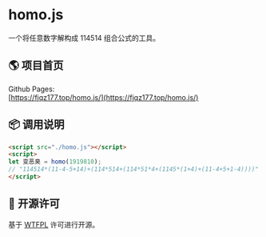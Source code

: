 # homo.js

一个将任意数字解构成 114514 组合公式的工具。

## 🌎 项目首页

Github Pages:  
[https://fjqz177.top/homo.js/](https://fjqz177.top/homo.js/)

## 📦️ 调用说明

```HTML
<script src="./homo.js"></script>
<script>
let 变恶臭 = homo(1919810);
// "114514*(11-4-5+14)+(114*514+(114*51*4+(1145*(1+4)+(11-4+5+1-4))))"
</script>
```

## 📜 开源许可

基于 [WTFPL](https://choosealicense.com/licenses/wtfpl/) 许可进行开源。
